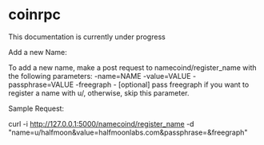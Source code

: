 coinrpc
=======

This documentation is currently under progress

Add a new Name:

To add a new name, make a post request to namecoind/register_name with the following parameters:
-name=NAME
-value=VALUE
-passphrase=VALUE
-freegraph - [optional] pass freegraph if you want to register a name with u/, otherwise, skip this parameter.

Sample Request:

curl -i http://127.0.0.1:5000/namecoind/register_name -d "name=u/halfmoon&value=halfmoonlabs.com&passphrase=<PASSPHRASE>&freegraph"

